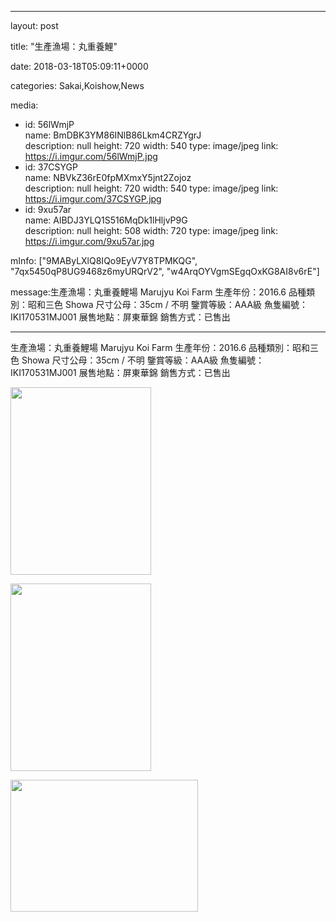 
--- 

layout: post 

title:  "生產漁場：丸重養鯉" 

date:   2018-03-18T05:09:11+0000 

categories: Sakai,Koishow,News 

media:
  - id: 56lWmjP<br />    name: BmDBK3YM86INlB86Lkm4CRZYgrJ<br />    description: null
    height: 720
    width: 540
    type: image/jpeg
    link: https://i.imgur.com/56lWmjP.jpg
  - id: 37CSYGP<br />    name: NBVkZ36rE0fpMXmxY5jnt2Zojoz<br />    description: null
    height: 720
    width: 540
    type: image/jpeg
    link: https://i.imgur.com/37CSYGP.jpg
  - id: 9xu57ar<br />    name: AlBDJ3YLQ1S516MqDk1lHljvP9G<br />    description: null
    height: 508
    width: 720
    type: image/jpeg
    link: https://i.imgur.com/9xu57ar.jpg

mInfo: ["9MAByLXlQ8IQo9EyV7Y8TPMKQG", "7qx5450qP8UG9468z6myURQrV2", "w4ArqOYVgmSEgqOxKG8AI8v6rE"] 

message:生產漁場：丸重養鯉場 Marujyu Koi Farm
生產年份：2016.6
品種類別：昭和三色 Showa
尺寸公母：35cm / 不明
鑒賞等級：AAA級
魚隻編號：IKI170531MJ001
展售地點：屏東華錦
銷售方式：已售出


--- 

生產漁場：丸重養鯉場 Marujyu Koi Farm
生產年份：2016.6
品種類別：昭和三色 Showa
尺寸公母：35cm / 不明
鑒賞等級：AAA級
魚隻編號：IKI170531MJ001
展售地點：屏東華錦
銷售方式：已售出


<a href="https://i.imgur.com/56lWmjP.jpg"><img src="https://i.imgur.com/56lWmjP.jpg" height=300 width=225 /></a> 

 
<a href="https://i.imgur.com/37CSYGP.jpg"><img src="https://i.imgur.com/37CSYGP.jpg" height=300 width=225 /></a> 

 
<a href="https://i.imgur.com/9xu57ar.jpg"><img src="https://i.imgur.com/9xu57ar.jpg" height=211 width=300 /></a> 
 



